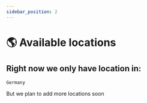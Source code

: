 ```yaml
---
sidebar_position: 2
---
```

#  🌎 Available locations

## Right now we only have location in:
	Germany

But we plan to add more locations soon
